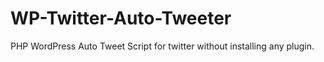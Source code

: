 # WP-Twitter-Auto-Tweeter
PHP WordPress Auto Tweet Script for twitter without installing any plugin. 
